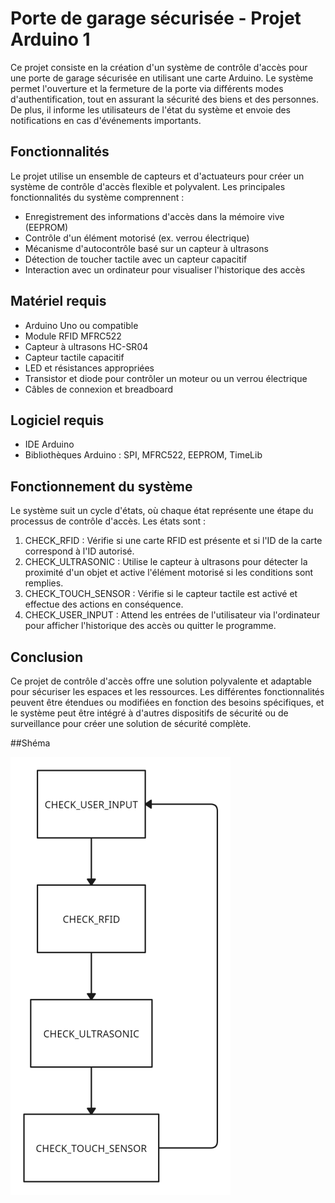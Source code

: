 # Porte de garage sécurisée - Projet Arduino 1

Ce projet consiste en la création d'un système de contrôle d'accès pour une porte de garage sécurisée en utilisant une carte Arduino. Le système permet l'ouverture et la fermeture de la porte via différents modes d'authentification, tout en assurant la sécurité des biens et des personnes. De plus, il informe les utilisateurs de l'état du système et envoie des notifications en cas d'événements importants.

## Fonctionnalités

Le projet utilise un ensemble de capteurs et d'actuateurs pour créer un système de contrôle d'accès flexible et polyvalent. Les principales fonctionnalités du système comprennent :

- Enregistrement des informations d'accès dans la mémoire vive (EEPROM)
- Contrôle d'un élément motorisé (ex. verrou électrique)
- Mécanisme d'autocontrôle basé sur un capteur à ultrasons
- Détection de toucher tactile avec un capteur capacitif
- Interaction avec un ordinateur pour visualiser l'historique des accès

## Matériel requis

- Arduino Uno ou compatible
- Module RFID MFRC522
- Capteur à ultrasons HC-SR04
- Capteur tactile capacitif
- LED et résistances appropriées
- Transistor et diode pour contrôler un moteur ou un verrou électrique
- Câbles de connexion et breadboard

## Logiciel requis

- IDE Arduino
- Bibliothèques Arduino : SPI, MFRC522, EEPROM, TimeLib

## Fonctionnement du système

Le système suit un cycle d'états, où chaque état représente une étape du processus de contrôle d'accès. Les états sont :

1. CHECK_RFID : Vérifie si une carte RFID est présente et si l'ID de la carte correspond à l'ID autorisé.
2. CHECK_ULTRASONIC : Utilise le capteur à ultrasons pour détecter la proximité d'un objet et active l'élément motorisé si les conditions sont remplies.
3. CHECK_TOUCH_SENSOR : Vérifie si le capteur tactile est activé et effectue des actions en conséquence.
4. CHECK_USER_INPUT : Attend les entrées de l'utilisateur via l'ordinateur pour afficher l'historique des accès ou quitter le programme.

## Conclusion

Ce projet de contrôle d'accès offre une solution polyvalente et adaptable pour sécuriser les espaces et les ressources. Les différentes fonctionnalités peuvent être étendues ou modifiées en fonction des besoins spécifiques, et le système peut être intégré à d'autres dispositifs de sécurité ou de surveillance pour créer une solution de sécurité complète.


##Shéma

![shéma](Untitled_Workspace.png)
